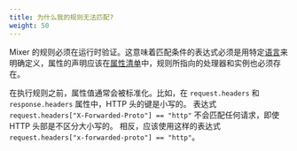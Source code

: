 ```yaml
---
title: 为什么我的规则无法匹配?
weight: 50
---
```


Mixer 的规则必须在运行时验证。这意味着匹配条件的表达式必须是用特定[语言](/zh/docs/reference/config/policy-and-telemetry/expression-language/)来明确定义，属性的声明应该在[属性清单](/zh/docs/reference/config/policy-and-telemetry/attribute-vocabulary/)中，规则所指向的处理器和实例也必须存在。

在执行规则之前，属性值通常会被标准化。比如，在 `request.headers` 和 `response.headers` 属性中，HTTP 头的键是小写的。
表达式 `request.headers["X-Forwarded-Proto"] == "http"` 不会匹配任何请求，即使 HTTP 头部是不区分大小写的。
相反，应该使用这样的表达式 `request.headers["x-forwarded-proto"] == "http"`。